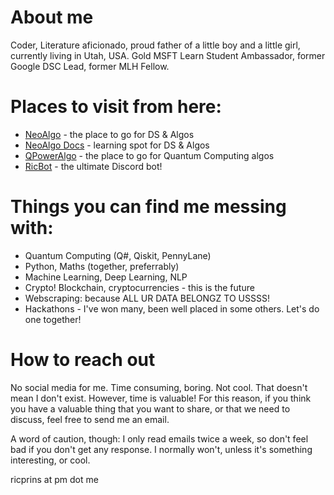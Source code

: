 # About me

Coder, Literature aficionado, proud father of a little boy and a little girl, currently living in Utah, USA.
Gold MSFT Learn Student Ambassador, former Google DSC Lead, former MLH Fellow.

# Places to visit from here:

* [NeoAlgo](https://github.com/TesseractCoding/NeoAlgo) - the place to go for DS & Algos
* [NeoAlgo Docs](https://github.com/TesseractCoding/NeoAlgo-Docs) - learning spot for DS & Algos
* [QPowerAlgo](https://github.com/QPower-Research/QPowerAlgo) - the place to go for Quantum Computing algos
* [RicBot](https://github.com/TesseractCoding/Ric-Bot) - the ultimate Discord bot!

# Things you can find me messing with:
* Quantum Computing (Q#, Qiskit, PennyLane)
* Python, Maths (together, preferrably)
* Machine Learning, Deep Learning, NLP
* Crypto! Blockchain, cryptocurrencies - this is the future
* Webscraping: because ALL UR DATA BELONGZ TO USSSS!
* Hackathons - I've won many, been well placed in some others. Let's do one together!


# How to reach out
No social media for me. Time consuming, boring. Not cool.
That doesn't mean I don't exist. However, time is valuable! 
For this reason, if you think you have a valuable thing that you want to share, or that we need to discuss, feel free to send me an email.

A word of caution, though: I only read emails twice a week, so don't feel bad if you don't get any response. I normally won't, unless it's something interesting, or cool.

ricprins at pm dot me
